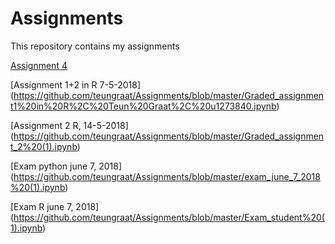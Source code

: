 # Assignments
This repository contains my assignments

[Assignment 4](https://github.com/teungraat/Assignments/blob/master/assignment%204%20programming%20introduction.html)

[Assignment 1+2 in R 7-5-2018] (https://github.com/teungraat/Assignments/blob/master/Graded_assignment1%20in%20R%2C%20Teun%20Graat%2C%20u1273840.ipynb)

[Assignment 2 R, 14-5-2018]
(https://github.com/teungraat/Assignments/blob/master/Graded_assignment_2%20(1).ipynb)

[Exam python june 7, 2018]
(https://github.com/teungraat/Assignments/blob/master/exam_june_7_2018%20(1).ipynb)

[Exam R june 7, 2018]
(https://github.com/teungraat/Assignments/blob/master/Exam_student%20(1).ipynb)
